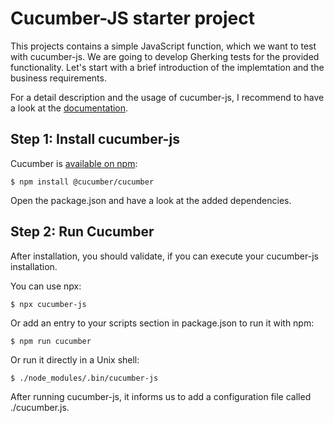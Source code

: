 # Cucumber-JS starter project

This projects contains a simple JavaScript function, which we want to test with cucumber-js. We are going to develop
Gherking tests for the provided functionality. Let's start with a brief introduction of the implemtation and the business requirements.

For a detail description and the usage of cucumber-js, I recommend to have a look at the [documentation](https://github.com/cucumber/cucumber-js/tree/main).

## Step 1: Install cucumber-js

Cucumber is [available on npm](https://www.npmjs.com/package/@cucumber/cucumber):

```shell
$ npm install @cucumber/cucumber
```

Open the package.json and have a look at the added dependencies.

## Step 2: Run Cucumber

After installation, you should validate, if you can execute your cucumber-js installation. 

You can use npx:
```shell
$ npx cucumber-js
```

Or add an entry to your scripts section in package.json to run it with npm:
```shell
$ npm run cucumber
```

Or run it directly in a Unix shell:
```shell
$ ./node_modules/.bin/cucumber-js
```

After running cucumber-js, it informs us to add a configuration file called ./cucumber.js.

